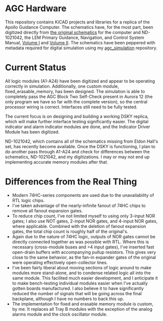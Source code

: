 # AGC Hardware
This repository contains KiCAD projects and libraries for a replica of the Apollo Guidance Computer. The schematics have, for the most part, been digitized directly from [the original schematics](http://klabs.org/history/ech/agc_schematics/) for the computer and ND-1021042, the LEM Primary Guidance, Navigation, and Control System Manual, [Volume I](https://archive.org/details/acelectroniclmma00acel) and [Volume II](https://archive.org/details/acelectroniclmma00acel_0). The schematics have been peppered with metadata required for digital simulation using my [agc\_simulation](https://github.com/thewonderidiot/agc_simulation) repository.

# Current Status
All logic modules (A1-A24) have been digitized and appear to be operating correctly in simulation. Additionally, one custom module, fixed\_erasable\_memory, has been designed. The simulation is able to completely pass the AGC Block Two Self-Check present in Aurora 12 (the only program we have so far with the complete version), so the central processor wiring is correct. Interfaces still need to be fully tested.

The current focus is on designing and building a working DSKY replica, which will make further interface testing significantly easier. The digital indicator and alarm indicator modules are done, and the Indicator Driver Module has been digitized.

ND-1021042, which contains all of the schematics missing from Eldon Hall's set, has recently become available. Once the DSKY is functioning, I plan to do another pass through A1-A24 and check for differences between the schematics, ND-1021042, and my digitizations. I may or may not end up implementing accurate memory modules after that.

# Differences from the Real Thing
* Modern 74HC-series components are used due to the unavailability of RTL logic chips.
* I've taken advantage of the nearly-infinite fanout of 74HC chips to remove all fanout expansion gates.
* To reduce chip count, I've not limited myself to using only 3-input NOR gates; I also use NOT gates, 2-input NOR gates, and 4-input NOR gates, where applicable. Combined with the deletion of fanout expansion gates, the total chip count is roughly half of the original's.
* Again due to the nature of 74HC logic, outputs of NOR gates cannot be directly connected together as was possible with RTL. Where this is necessary (cross-module buses and >4 input gates), I've inserted fast open-drain buffers with accompanying pullup resistors. This gives very close to the same behavior, as the fan-in expander gates of the original were operating effectively open-collector lines.
* I've been fairly liberal about moving sections of logic around to make modules more stand-alone, and to condense related logic all into the same module. This facilited much easier development, and I anticipate it to make bench-testing individual modules easier when I've actually gotten boards manufactured. I also believe it to have significantly reduced the number of signals that will be going across the final backplane, although I have no numbers to back this up.
* The implementation for fixed and erasable memory module is custom, by me. It replaces all Tray B modules with the exception of the analog alarms module and the clock oscillator module.
